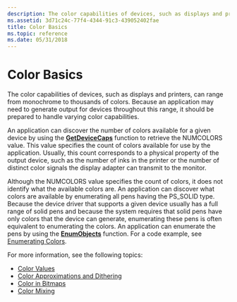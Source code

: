 ```yaml
---
description: The color capabilities of devices, such as displays and printers, can range from monochrome to thousands of colors.
ms.assetid: 3d71c24c-77f4-4344-91c3-439052402fae
title: Color Basics
ms.topic: reference
ms.date: 05/31/2018
---
```


# Color Basics

The color capabilities of devices, such as displays and printers, can range from monochrome to thousands of colors. Because an application may need to generate output for devices throughout this range, it should be prepared to handle varying color capabilities.

An application can discover the number of colors available for a given device by using the [**GetDeviceCaps**](/windows/desktop/api/Wingdi/nf-wingdi-getdevicecaps) function to retrieve the NUMCOLORS value. This value specifies the count of colors available for use by the application. Usually, this count corresponds to a physical property of the output device, such as the number of inks in the printer or the number of distinct color signals the display adapter can transmit to the monitor.

Although the NUMCOLORS value specifies the count of colors, it does not identify what the available colors are. An application can discover what colors are available by enumerating all pens having the PS\_SOLID type. Because the device driver that supports a given device usually has a full range of solid pens and because the system requires that solid pens have only colors that the device can generate, enumerating these pens is often equivalent to enumerating the colors. An application can enumerate the pens by using the [**EnumObjects**](/windows/desktop/api/Wingdi/nf-wingdi-enumobjects) function. For a code example, see [Enumerating Colors](enumerating-colors.md).

For more information, see the following topics:

-   [Color Values](color-values.md)
-   [Color Approximations and Dithering](color-approximations-and-dithering.md)
-   [Color in Bitmaps](color-in-bitmaps.md)
-   [Color Mixing](color-mixing.md)

 

 



